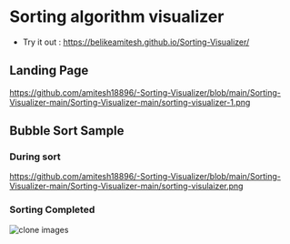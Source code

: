 # Sorting algorithm visualizer
 - Try it out : https://belikeamitesh.github.io/Sorting-Visualizer/

## Landing Page
https://github.com/amitesh18896/-Sorting-Visualizer/blob/main/Sorting-Visualizer-main/Sorting-Visualizer-main/sorting-visualizer-1.png
## Bubble Sort Sample

### During sort
https://github.com/amitesh18896/-Sorting-Visualizer/blob/main/Sorting-Visualizer-main/Sorting-Visualizer-main/sorting-visulaizer.png

### Sorting Completed
![clone images](/sorting-visulaizer.png)
